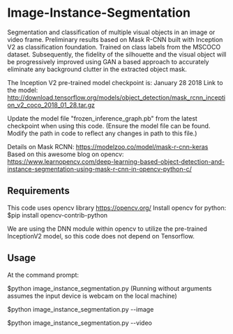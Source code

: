 # Image-Instance-Segmentation
Segmentation and classification of multiple visual objects in an image or video frame. Preliminary results based on Mask R-CNN built with Inception V2 as classification foundation. Trained on class labels from the MSCOCO dataset. Subsequently, the fidelity of the silhouette and the visual object will be progressively improved using GAN a based approach to accurately eliminate any background clutter in the extracted object mask.

The Inception V2 pre-trained model checkpoint is: January 28 2018
Link to the model:
http://download.tensorflow.org/models/object_detection/mask_rcnn_inception_v2_coco_2018_01_28.tar.gz

Update the model file "frozen_inference_graph.pb" from the latest checkpoint when using this code. (Ensure the model file can be found. Modify the path in code to reflect any changes in path to this file.)

Details on Mask RCNN:
https://modelzoo.co/model/mask-r-cnn-keras
Based on this awesome blog on opencv:
https://www.learnopencv.com/deep-learning-based-object-detection-and-instance-segmentation-using-mask-r-cnn-in-opencv-python-c/

## Requirements
This code uses opencv library https://opencv.org/
Install opencv for python: $pip install opencv-contrib-python

We are using the DNN module within opencv to utilize the pre-trained InceptionV2 model, so this code does not depend on Tensorflow.

## Usage
At the command prompt:

$python image_instance_segmentation.py
(Running without arguments assumes the input device is webcam on the local machine)

$python image_instance_segmentation.py --image <path-to-image-file>
  
$python image_instance_segmentation.py --video <path-to-video-file>

